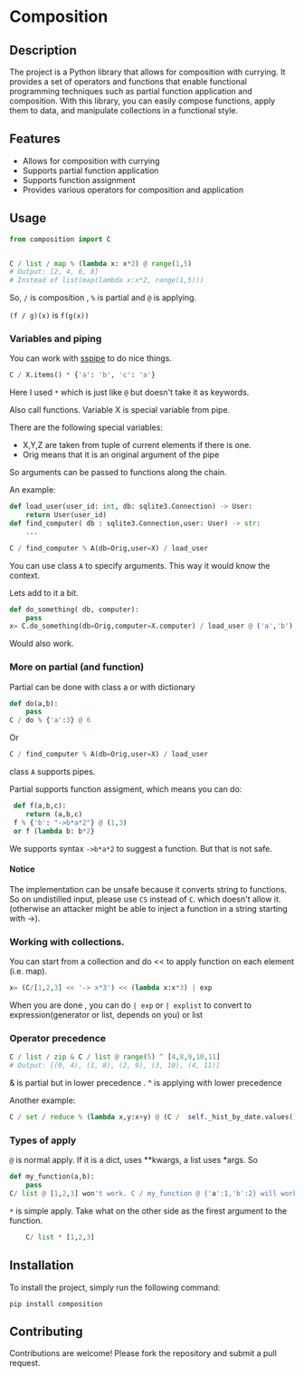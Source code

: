 # Composition

## Description
The project is a Python library that allows for composition with currying. It provides a set of operators and functions that enable functional programming techniques such as partial function application and composition. With this library, you can easily compose functions, apply them to data, and manipulate collections in a functional style.

## Features
- Allows for composition with currying
- Supports partial function application
- Supports function assignment
- Provides various operators for composition and application

## Usage

```python
from composition import C


C / list / map % (lambda x: x*2) @ range(1,5)
# Output: [2, 4, 6, 8]
# Instead of list(map(lambda x:x*2, range(1,5))) 
```


So, `/` is composition , `%` is partial and `@` is applying.

`(f / g)(x)` is `f(g(x))`




### Variables and piping
You can work with [sspipe](https://github.com/sspipe/sspipe) to do nice things.

```python
C / X.items() * {'a': 'b', 'c': 'a'}
```

Here I used `*` which is just like `@` but doesn't take it as keywords. 

Also call functions. Variable X is special variable from pipe.

There are the following special variables: 

- X,Y,Z are taken from tuple of current elements if there is one.
- Orig means that it is an original argument of the pipe 

So arguments can be passed to functions along the chain.

An example:

```python
def load_user(user_id: int, db: sqlite3.Connection) -> User:
    return User(user_id)
def find_computer( db : sqlite3.Connection,user: User) -> str:
    ...

C / find_computer % A(db=Orig,user=X) / load_user
```

You can use class `A` to specify arguments. This way it would know the context.

Lets add to it a bit.

```python
def do_something( db, computer):
    pass
x= C.do_something(db=Orig,computer=X.computer) / load_user @ ('a','b')
```
Would also work.

### More on partial (and function)

Partial can be done with class a or with dictionary

```python
def do(a,b):
    pass
C / do % {'a':3} @ 6
```
Or

```python
C / find_computer % A(db=Orig,user=X) / load_user
```
class `A` supports pipes.


Partial supports function assigment, which means you can do:

```python
 def f(a,b,c):
    return (a,b,c)
 f % {'b': "->b*a*2"} @ (1,3)
 or f (lambda b: b*2}
``` 
We supports syntax `->b*a*2` to suggest a function.
But that is not safe.

#### Notice

The implementation can be unsafe because it converts string to functions. 
So on undistilled input, please use `CS` instead of `C`. which doesn't allow it.
(otherwise an attacker might be able to inject a function in a string starting with ->).


### Working with collections.

You can start from a collection and do << to apply function on each element (i.e. map).
```python
x= (C/[1,2,3] << '-> x*3') << (lambda x:x*3) | exp
```
When you are done , you can do `| exp` or `| explist` to convert to expression(generator or list, depends on you) or list

### Operator precedence

```python
C / list / zip & C / list @ range(5) ^ [4,8,9,10,11]
# Output: [(0, 4), (1, 8), (2, 9), (3, 10), (4, 11)]
```

& is partial but in lower precedence .
^ is applying with lower precedence

Another example:
```python
C / set / reduce % (lambda x,y:x+y) @ (C /  self._hist_by_date.values() << (lambda s: list(s.keys())) )
```

### Types of apply

`@` is normal apply. If it is a dict, uses **kwargs, a list uses *args.
So 
```python
def my_function(a,b):
    pass 
C/ list @ [1,2,3] won't work. C / my_function @ {'a':1,'b':2} will work.
```

`*` is  simple apply. Take what on the other side as the firest argument to the function.

```python
    C/ list * [1,2,3]
```



## Installation
To install the project, simply run the following command:
```
pip install composition 
```


## Contributing
Contributions are welcome! Please fork the repository and submit a pull request.
